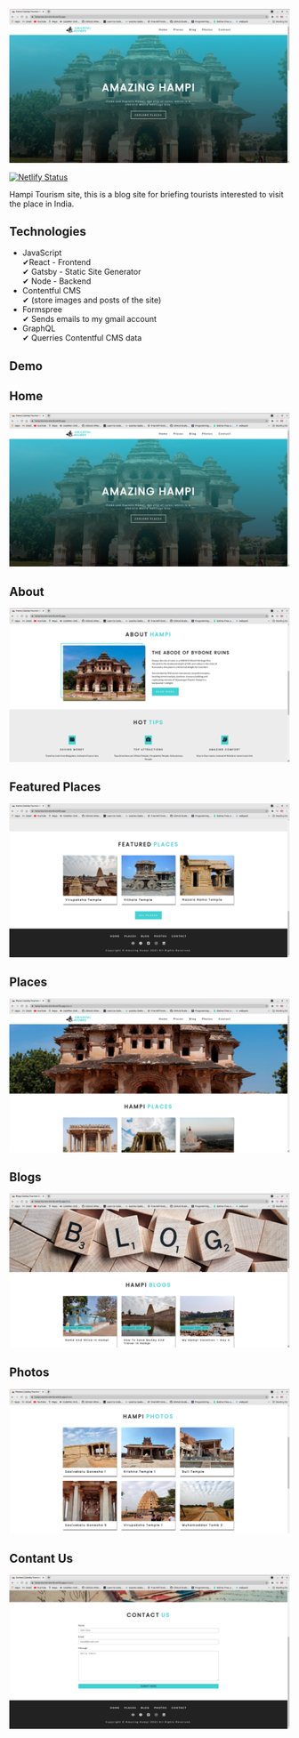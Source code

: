 [![hampi-github.png](assets/images/hampi.png)](https://hampi-tourism-site-hb.netlify.app/)


  [![Netlify Status](https://api.netlify.com/api/v1/badges/c7864322-293c-413f-93a7-1af5bf544dd2/deploy-status)](https://app.netlify.com/sites/hampi-tourism-site-hb/deploys)


Hampi Tourism site, this is a blog site for briefing tourists interested to visit the place in India.

## Technologies
 
- JavaScript <br />
  &#10004;React - Frontend<br />
  &#10004; Gatsby - Static Site Generator<br />
  &#10004; Node - Backend<br />
- Contentful CMS<br />
  &#10004; (store images and posts of the site)<br />
- Formspree<br />
  &#10004; Sends emails to my gmail account<br />
- GraphQL<br />
  &#10004; Querries Contentful CMS data<br />

## Demo

## Home
[![hampi-github.png](assets/images/hampi.png)](https://hampi-tourism-site-hb.netlify.app/)

## About
[![hampi-github.png](assets/images/hampi1.png)](https://hampi-tourism-site-hb.netlify.app/)

## Featured Places
[![hampi-github.png](assets/images/hampi2.png)](https://hampi-tourism-site-hb.netlify.app/)

## Places
[![hampi-github.png](assets/images/hampi3.png)](https://hampi-tourism-site-hb.netlify.app/)

## Blogs
[![hampi-github.png](assets/images/hampi4.png)](https://hampi-tourism-site-hb.netlify.app/)

## Photos
[![hampi-github.png](assets/images/hampi5.png)](https://hampi-tourism-site-hb.netlify.app/)

## Contant Us
[![hampi-github.png](assets/images/hampi6.png)](https://hampi-tourism-site-hb.netlify.app/)